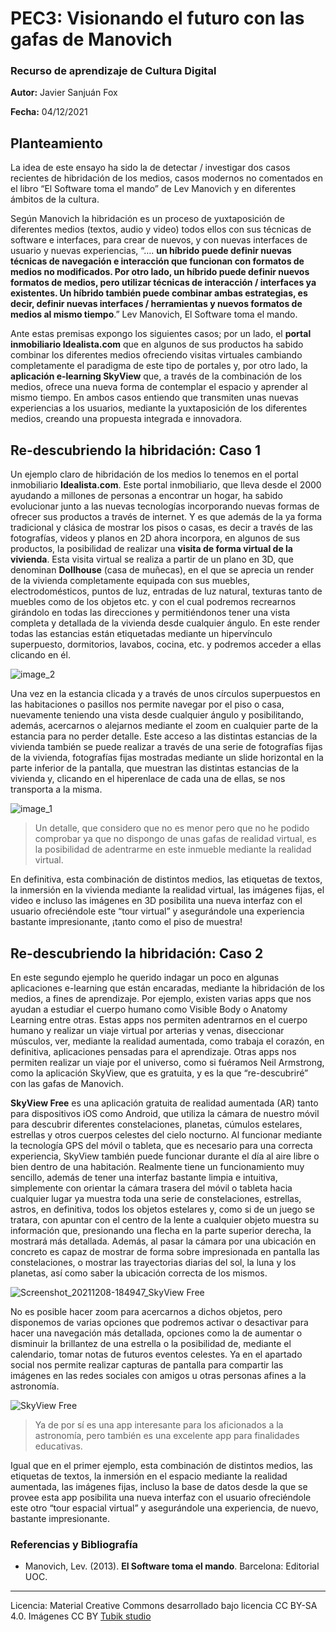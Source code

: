 # PEC3: Visionando el futuro con las gafas de Manovich 

### Recurso de aprendizaje de Cultura Digital 


**Autor:** Javier Sanjuán Fox

**Fecha:** 04/12/2021



## Planteamiento

La idea de este ensayo ha sido la de detectar / investigar dos casos recientes de hibridación de los medios, casos modernos no comentados en el libro “El Software toma el mando” de Lev Manovich y en diferentes ámbitos de la cultura. 

Según Manovich la hibridación es un proceso de yuxtaposición de diferentes medios (textos, audio y video) todos ellos con sus técnicas de software e interfaces, para crear de nuevos, y con nuevas interfaces de usuario y nuevas experiencias, “…. **un híbrido puede definir nuevas técnicas de navegación e interacción que funcionan con formatos de medios no modificados. Por otro lado, un híbrido puede definir nuevos formatos de medios, pero utilizar técnicas de interacción / interfaces ya existentes. Un híbrido también puede combinar ambas estrategias, es decir, definir nuevas interfaces / herramientas y nuevos formatos de medios al mismo tiempo**.” Lev Manovich, El Software toma el mando.

Ante estas premisas expongo los siguientes casos; por un lado, el **portal inmobiliario Idealista.com** que en algunos de sus productos ha sabido combinar los diferentes medios ofreciendo visitas virtuales cambiando completamente el paradigma de este tipo de portales y, por otro lado, la **aplicación e-learning SkyView** que, a través de la combinación de los medios, ofrece una nueva forma de contemplar el espacio y aprender al mismo tiempo. En ambos casos entiendo que transmiten unas nuevas experiencias a los usuarios, mediante la yuxtaposición de los diferentes medios, creando una propuesta integrada e innovadora.



## Re-descubriendo la hibridación: Caso 1

Un ejemplo claro de hibridación de los medios lo tenemos en el portal inmobiliario **Idealista.com**. Este portal inmobiliario, que lleva desde el 2000 ayudando a millones de personas a encontrar un hogar, ha sabido evolucionar junto a las nuevas tecnologías incorporando nuevas formas de ofrecer sus productos a través de internet. Y es que además de la ya forma tradicional y clásica de mostrar los pisos o casas, es decir a través de las fotografías, videos y planos en 2D ahora incorpora, en algunos de sus productos, la posibilidad de realizar una **visita de forma virtual de la vivienda**. Esta visita virtual se realiza a partir de un plano en 3D, que denominan **Dollhouse** (casa de muñecas), en el que se aprecia un render de la vivienda completamente equipada con sus muebles, electrodomésticos, puntos de luz, entradas de luz natural, texturas tanto de muebles como de los objetos etc. y con el cual podremos recrearnos girándolo en todas las direcciones y permitiéndonos tener una vista completa y detallada de la vivienda desde cualquier ángulo. En este render todas las estancias están etiquetadas mediante un hipervínculo superpuesto, dormitorios, lavabos, cocina, etc. y podremos acceder a ellas clicando en él. 

![image_2](https://user-images.githubusercontent.com/95545172/144722038-8e89301a-3a35-4f7a-a87d-28b2ae3af6fe.png)

Una vez en la estancia clicada y a través de unos círculos superpuestos en las habitaciones o pasillos nos permite navegar por el piso o casa, nuevamente teniendo una vista desde cualquier ángulo y posibilitando, además, acercarnos o alejarnos mediante el zoom en cualquier parte de la estancia para no perder detalle. Este acceso a las distintas estancias de la vivienda también se puede realizar a través de una serie de fotografías fijas de la vivienda, fotografías fijas mostradas mediante un slide horizontal en la parte inferior de la pantalla, que muestran las distintas estancias de la vivienda y, clicando en el hiperenlace de cada una de ellas, se nos transporta a la misma.

![image_1](https://user-images.githubusercontent.com/95545172/144722312-3776c95f-62e7-439c-b55a-a60f67ca4501.png)

> Un detalle, que considero que no es menor pero que no he podido comprobar ya que no dispongo de unas gafas de realidad virtual, es la posibilidad de adentrarme en este inmueble mediante la realidad virtual. 

En definitiva, esta combinación de distintos medios, las etiquetas de textos, la inmersión en la vivienda mediante la realidad virtual, las imágenes fijas, el video e incluso las imágenes en 3D posibilita una nueva interfaz con el usuario ofreciéndole este “tour virtual” y asegurándole una experiencia bastante impresionante, ¡tanto como el piso de muestra!



## Re-descubriendo la hibridación: Caso 2

En este segundo ejemplo he querido indagar un poco en algunas aplicaciones e-learning que están encaradas, mediante la hibridación de los medios, a fines de aprendizaje. Por ejemplo, existen varias apps que nos ayudan a estudiar el cuerpo humano como Visible Body o Anatomy Learning entre otras. Estas apps nos permiten adentrarnos en el cuerpo humano y realizar un viaje virtual por arterias y venas, diseccionar músculos, ver, mediante la realidad aumentada, como trabaja el corazón, en definitiva, aplicaciones pensadas para el aprendizaje. Otras apps nos permiten realizar un viaje por el universo, como si fuéramos Neil Armstrong, como la aplicación SkyView, que es gratuita, y es la que “re-descubriré” con las gafas de Manovich.

**SkyView Free** es una aplicación gratuita de realidad aumentada (AR) tanto para dispositivos iOS como Android, que utiliza la cámara de nuestro móvil para descubrir diferentes constelaciones, planetas, cúmulos estelares, estrellas y otros cuerpos celestes del cielo nocturno. Al funcionar mediante la tecnología GPS del móvil o tableta, que es necesario para una correcta experiencia, SkyView también puede funcionar durante el día al aire libre o bien dentro de una habitación. Realmente tiene un funcionamiento muy sencillo, además de tener una interfaz bastante limpia e intuitiva, simplemente con orientar la cámara trasera del móvil o tableta hacia cualquier lugar ya muestra toda una serie de constelaciones, estrellas, astros, en definitiva, todos los objetos estelares y, como si de un juego se tratara, con apuntar con el centro de la lente a cualquier objeto muestra su información que, presionando una flecha en la parte superior derecha, la mostrará más detallada. Además, al pasar la cámara por una ubicación en concreto es capaz de mostrar de forma sobre impresionada en pantalla las constelaciones, o mostrar las trayectorias diarias del sol, la luna y los planetas, así como saber la ubicación correcta de los mismos. 

![Screenshot_20211208-184947_SkyView Free](https://user-images.githubusercontent.com/95545172/145268751-b7c703c2-72b1-46fc-9bb6-702fb6705f46.jpg)

No es posible hacer zoom para acercarnos a dichos objetos, pero disponemos de varias opciones que podremos activar o desactivar para hacer una navegación más detallada, opciones como la de aumentar o disminuir la brillantez de una estrella o la posibilidad de, mediante el calendario, tomar notas de futuros eventos celestes. Ya en el apartado social nos permite realizar capturas de pantalla para compartir las imágenes en las redes sociales con amigos u otras personas afines a la astronomía.

![SkyView Free](https://user-images.githubusercontent.com/95545172/145270262-10a21e97-9774-4591-b7e1-cd44d2e0e0a8.png)

> Ya de por sí es una app interesante para los aficionados a la astronomía, pero también es una excelente app para finalidades educativas.

Igual que en el primer ejemplo, esta combinación de distintos medios, las etiquetas de textos, la inmersión en el espacio mediante la realidad aumentada, las imágenes fijas, incluso la base de datos desde la que se provee esta app posibilita una nueva interfaz con el usuario ofreciéndole este otro “tour espacial virtual” y asegurándole una experiencia, de nuevo, bastante impresionante.



### Referencias y Bibliografía

* Manovich, Lev. (2013). **El Software toma el mando**. Barcelona: Editorial UOC. 


----

Licencia: Material Creative Commons desarrollado bajo licencia CC BY-SA 4.0. Imágenes CC BY [Tubik studio](https://blog.tubikstudio.com/how-to-create-original-flat-illustrations-designers-tips/)
